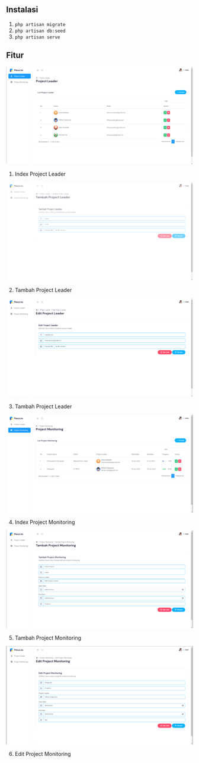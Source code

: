 ## Instalasi

1. `php artisan migrate`
2. `php artisan db:seed`
3. `php artisan serve`

## Fitur

![index leader](https://github.com/said8070/project_monitoring/blob/main/public/images/1.png?raw=true)

1. Index Project Leader

![add leader](https://github.com/said8070/project_monitoring/blob/main/public/images/2.png?raw=true)

2. Tambah Project Leader

![edit leader](https://github.com/said8070/project_monitoring/blob/main/public/images/3.png?raw=true)

3. Tambah Project Leader

![index project](https://github.com/said8070/project_monitoring/blob/main/public/images/4.png?raw=true)

4. Index Project Monitoring

![add project](https://github.com/said8070/project_monitoring/blob/main/public/images/5.png?raw=true)

5. Tambah Project Monitoring

![edit project](https://github.com/said8070/project_monitoring/blob/main/public/images/6.png?raw=true)

6. Edit Project Monitoring
